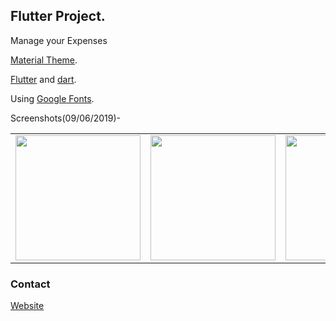 ## Flutter Project.

Manage your Expenses 

[Material Theme](https://material.io/).

[Flutter](https://flutter.dev/) and [dart](https://dart.dev/).

Using [Google Fonts](https://fonts.google.com/).

Screenshots(09/06/2019)-

<div style="text-align: center">
  <table>
    <tr>
      <td style="text-align: center">
      <img src="https://i.imgur.com/5EyLQhd.png" width="200"/>
      </td>
      <td style="text-align: center">
      <img src="https://i.imgur.com/fELT4UF.png" width="200"/>
      </td>
      <td style="text-align: center">
      <img src="https://i.imgur.com/NkDVlX2.png" width="200"/>
      </td>
      <td style="text-align: center">
      <img src="https://i.imgur.com/k23Kkfy.png" width="200"/>
      </td>
    </tr>
  </table>
</div>

### Contact
[Website](https://ashishs07.github.io/Website/)
